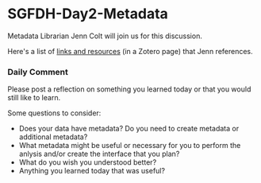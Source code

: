 # SGFDH-Day2-Metadata
Metadata Librarian Jenn Colt will join us for this discussion.

Here's a list of [links and resources](https://www.zotero.org/groups/2192925/dhmetadata2018/items) (in a Zotero page) that Jenn references.

### Daily Comment

Please post a reflection on something you learned today or that you would still like to learn. 

Some questions to consider:

* Does your data have metadata? Do you need to create metadata or additional metadata?
* What metadata might be useful or necessary for you to perform the anlysis and/or create the interface that you plan?
* What do you wish you understood better?
* Anything you learned today that was useful?
